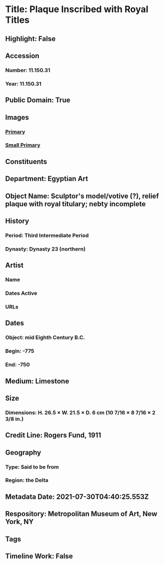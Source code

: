 # Title: Plaque Inscribed with Royal Titles
## Highlight: False
## Accession
### Number: 11.150.31
### Year: 11.150.31
## Public Domain: True
## Images
### [Primary](https://images.metmuseum.org/CRDImages/eg/original/LC-11_150_31_EGDP026441.jpg)
### [Small Primary](https://images.metmuseum.org/CRDImages/eg/web-large/LC-11_150_31_EGDP026441.jpg)
## Constituents
## Department: Egyptian Art
## Object Name: Sculptor's model/votive (?), relief plaque with royal titulary; nebty incomplete
## History
### Period: Third Intermediate Period
### Dynasty: Dynasty 23 (northern)
## Artist
### Name
### Dates Active
### URLs
## Dates
### Object: mid Eighth Century B.C.
### Begin: -775
### End: -750
## Medium: Limestone
## Size
### Dimensions: H. 26.5 × W. 21.5 × D. 6 cm (10 7/16 × 8 7/16 × 2 3/8 in.)
## Credit Line: Rogers Fund, 1911
## Geography
### Type: Said to be from
### Region: the Delta
## Metadata Date: 2021-07-30T04:40:25.553Z
## Respository: Metropolitan Museum of Art, New York, NY
## Tags
## Timeline Work: False